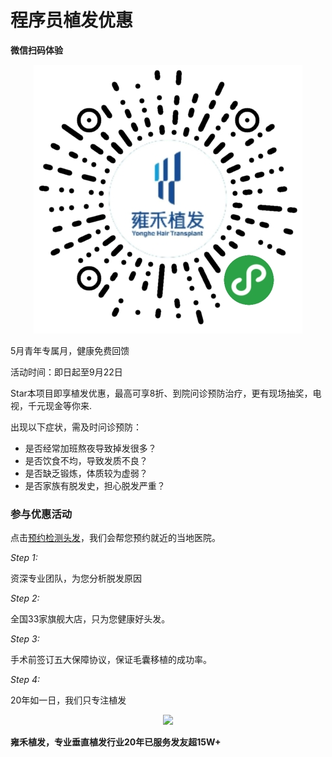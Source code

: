 # 程序员植发优惠

**微信扫码体验**

<p align="center"><img src="tiyan.jpg" /></p>

5月青年专属月，健康免费回馈

活动时间：即日起至9月22日

Star本项目即享植发优惠，最高可享8折、到院问诊预防治疗，更有现场抽奖，电视，千元现金等你来.

出现以下症状，需及时问诊预防：

- 是否经常加班熬夜导致掉发很多？
- 是否饮食不均，导致发质不良？
- 是否缺乏锻炼，体质较为虚弱？
- 是否家族有脱发史，担心脱发严重？


### 参与优惠活动

点击<a href="https://vipz1-hzfk12.kuaishang.cn/bs/im.htm?cas=116538___695870&fi=119083&sText=github&ref=github" target="_blank">预约检测头发</a>，我们会帮您预约就近的当地医院。

*Step 1:*

资深专业团队，为您分析脱发原因

*Step 2:*

全国33家旗舰大店，只为您健康好头发。

*Step 3:*

手术前签订五大保障协议，保证毛囊移植的成功率。 


*Step 4:*

20年如一日，我们只专注植发

<p align="center"><img src="yemian.gif" /></p>

**雍禾植发，专业垂直植发行业20年已服务发友超15W+**
